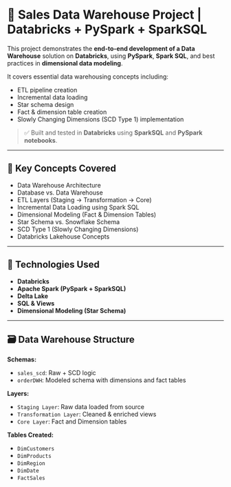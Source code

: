 # 🧠 Sales Data Warehouse Project | Databricks + PySpark + SparkSQL

This project demonstrates the **end-to-end development of a Data Warehouse** solution on **Databricks**, using **PySpark**, **Spark SQL**, and best practices in **dimensional data modeling**.

It covers essential data warehousing concepts including:
- ETL pipeline creation
- Incremental data loading
- Star schema design
- Fact & dimension table creation
- Slowly Changing Dimensions (SCD Type 1) implementation

> ✅ Built and tested in **Databricks** using **SparkSQL** and **PySpark notebooks**.

---

## 📌 Key Concepts Covered

- Data Warehouse Architecture
- Database vs. Data Warehouse
- ETL Layers (Staging → Transformation → Core)
- Incremental Data Loading using Spark SQL
- Dimensional Modeling (Fact & Dimension Tables)
- Star Schema vs. Snowflake Schema
- SCD Type 1 (Slowly Changing Dimensions)
- Databricks Lakehouse Concepts

---

## 🧱 Technologies Used

- **Databricks**
- **Apache Spark (PySpark + SparkSQL)**
- **Delta Lake**
- **SQL & Views**
- **Dimensional Modeling (Star Schema)**

---

## 🗃️ Data Warehouse Structure

**Schemas:**
- `sales_scd`: Raw + SCD logic
- `orderDWH`: Modeled schema with dimensions and fact tables

**Layers:**
- `Staging Layer`: Raw data loaded from source
- `Transformation Layer`: Cleaned & enriched views
- `Core Layer`: Fact and Dimension tables

**Tables Created:**
- `DimCustomers`
- `DimProducts`
- `DimRegion`
- `DimDate`
- `FactSales`



